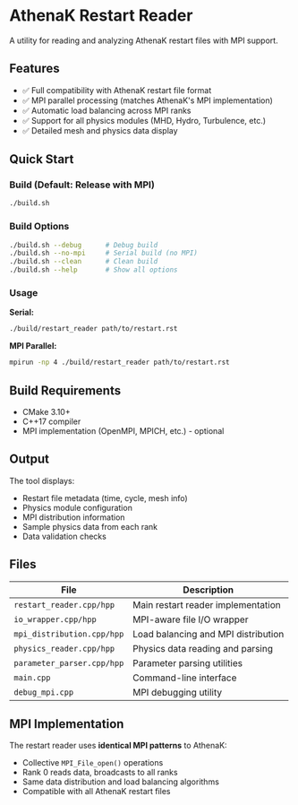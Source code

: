 # AthenaK Restart Reader

A utility for reading and analyzing AthenaK restart files with MPI support.

## Features

- ✅ Full compatibility with AthenaK restart file format
- ✅ MPI parallel processing (matches AthenaK's MPI implementation)
- ✅ Automatic load balancing across MPI ranks
- ✅ Support for all physics modules (MHD, Hydro, Turbulence, etc.)
- ✅ Detailed mesh and physics data display

## Quick Start

### Build (Default: Release with MPI)
```bash
./build.sh
```

### Build Options
```bash
./build.sh --debug      # Debug build
./build.sh --no-mpi     # Serial build (no MPI)
./build.sh --clean      # Clean build
./build.sh --help       # Show all options
```

### Usage

**Serial:**
```bash
./build/restart_reader path/to/restart.rst
```

**MPI Parallel:**
```bash
mpirun -np 4 ./build/restart_reader path/to/restart.rst
```

## Build Requirements

- CMake 3.10+
- C++17 compiler
- MPI implementation (OpenMPI, MPICH, etc.) - optional

## Output

The tool displays:
- Restart file metadata (time, cycle, mesh info)
- Physics module configuration  
- MPI distribution information
- Sample physics data from each rank
- Data validation checks

## Files

| File | Description |
|------|-------------|
| `restart_reader.cpp/hpp` | Main restart reader implementation |
| `io_wrapper.cpp/hpp` | MPI-aware file I/O wrapper |
| `mpi_distribution.cpp/hpp` | Load balancing and MPI distribution |
| `physics_reader.cpp/hpp` | Physics data reading and parsing |
| `parameter_parser.cpp/hpp` | Parameter parsing utilities |
| `main.cpp` | Command-line interface |
| `debug_mpi.cpp` | MPI debugging utility |

## MPI Implementation

The restart reader uses **identical MPI patterns** to AthenaK:
- Collective `MPI_File_open()` operations
- Rank 0 reads data, broadcasts to all ranks
- Same data distribution and load balancing algorithms
- Compatible with all AthenaK restart files